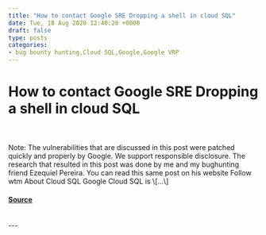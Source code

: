 ```yaml
---
title: "How to contact Google SRE Dropping a shell in cloud SQL"
date: Tue, 18 Aug 2020 12:40:20 +0000
draft: false
type: posts
categories: 
- bug bounty hunting,Cloud SQL,Google,Google VRP
---
```

# How to contact Google SRE Dropping a shell in cloud SQL

<br/>

<br/>
Note: The vulnerabilities that are discussed in this post were patched quickly and properly by Google. We support responsible disclosure. The research that resulted in this post was done by me and my bughunting friend Ezequiel Pereira. You can read this same post on his website Follow wtm About Cloud SQL Google Cloud SQL is \[…\]

#### [Source](https://offensi.com/2020/08/18/how-to-contact-google-sre-dropping-a-shell-in-cloud-sql/)

<br/>
---
